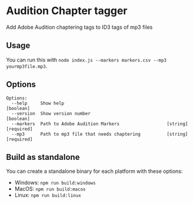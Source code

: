 # Audition Chapter tagger

Add Adobe Audition chaptering tags to ID3 tags of mp3 files

## Usage

You can run this with `node index.js --markers markers.csv --mp3 yourmp3file.mp3`.

## Options

```
Options:
  --help     Show help                                                 [boolean]
  --version  Show version number                                       [boolean]
  --markers  Path to Adobe Audition Markers                  [string] [required]
  --mp3      Path to mp3 file that needs chaptering          [string] [required]
```

## Build as standalone

You can create a standalone binary for each platform with these options:

- Windows: `npm run build:windows`
- MacOS: `npm run build:macos`
- Linux: `npm run build:linux`
